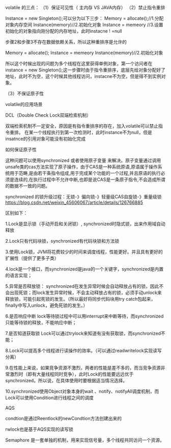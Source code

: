 volatile 的三点：
（1）保证可见性（ 主内存 VS JAVA内存）
（2）禁止指令重排

Instance = new Singleton();可以分为以下三步：
Memory = allocate();//1.分配对象内存空间
Instance(memory)//2.初始化对象
Instance = memeory //3.设置初始化的对象指向刚分配的内存地址，此时instacne ! =null

步骤2和步骤3不存在数据依赖关系，所以这种重排序是允许的

Memory = allocate();
Instance = memeory
Instance(memory)//2.初始化对象

所以这个时候出现的问题为多个线程在这里获得单例对象，第一个访问者在instance = new Singleton();这一步骤时由于指令重排序，底层先给对象分配好了地址，此时不为空，这个时候其他线程访问，instacne不为空，但是得不到实例对象。

（3）不保证原子性

volatile的应用场景

DCL（Double Check Lock双端检索机制）

双端检索机制不一定安全，原因是有指令重排序的存在，加入volatile可以禁止指令重排。 在某一个线程执行到第一次检测时，此时instance不为null，但是insatnce的引用对象可能没有初始化完成

如何保证原子性

 这种问题可以使用synchronized 或者使用原子变量 来解决。原子变量通过调用unsafe类的cas方法实现了原子操作，由于CAS是一种系统原语,原语属于操作系统用于范畴,是由若干条指令组成,用于完成某个功能的一个过程,并且原语的执行必须是连续的,在执行过程中不允许中断,也即是说CAS是一条原子指令,不会造成所谓的数据不一致的问题。

synchronized 的锁升级过程：无锁-》偏向锁-》轻量级CAS自旋锁-》重量级锁
https://blog.csdn.net/weixin_45606067/article/details/126766885


区别如下：
 

1.Lock是显示锁（手动开启和关闭锁）, synchronized时隐式锁，出来作用域自动释放
 
2.Lock只有代码块锁，synchronized有代码块锁和方法锁
 
3.使用Lock锁，JVM将花费较少的时间来调度线程，性能更好。并且具有更好的扩展性（提供了更多子类）
 
4.lock是一个接口，而synchronized是java的一个关键字，synchronized是内置的语言实现；
 
5.异常是否释放锁： 
    synchronized在发生异常时候会自动释放占有的锁，因此不会出现死锁；而lock发生异常时候，不会主动释放占有的锁，必须手动unlock来释放锁，可能引起死锁的发生。（所以最好将同步代码块用try catch包起来，finally中写入unlock，避免死锁的发生。）
 
6.是否响应中断 
    lock等待锁过程中可以用interrupt来中断等待，而synchronized只能等待锁的释放，不能响应中断；
 
7.是否知道获取锁 
    Lock可以通过trylock来知道有没有获取锁，而synchronized不能；
 
8.Lock可以提高多个线程进行读操作的效率。（可以通过readwritelock实现读写分离）
 
9.在性能上来说，如果竞争资源不激烈，两者的性能是差不多的，而当竞争资源非常激烈时（即有大量线程同时竞争），此时Lock的性能要远远优于synchronized。所以说，在具体使用时要根据适当情况选择。
 
10.synchronized使用Object对象本身的wait 、notify、notifyAll调度机制，而Lock可以使用Condition进行线程之间的调度

AQS

condtion是通过Reentlock的newCondtion方法创建出来的

rwlock也是基于AQS实现的读写锁

Semaphore 是一套单独的机制，用来实现信号量，多个线程共同访问一个资源。
